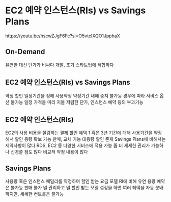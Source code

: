 EC2 예약 인스턴스(RIs) vs Savings Plans
=

https://youtu.be/hscwZJgF6Fc?si=O5vtcIXQO1JpphaX

On-Demand
-
유연한 대신 단가가 비싸다
개발, 초기 스타트업에 적합하다

EC2 예약 인스턴스(RIs) vs Savings Plans
-
약정 할인
일정기간을 정해 사용약정
약정기간 내에 중지 불가능
경우에 따라 서비스 옵션 불가능
일정 가격을 미리 지불
저렴한 단가, 인스턴스 예약 등의 부과기능

EC2 예약 인스턴스(RIs)
-
EC2의 사용 비용을 절감하는 결제 할인 혜택
1 혹은 3년 기간에 대해 사용기간을 약정해서 할인
용량 확보 가능
판매, 교체 가능
대용량 할인 존재
Savings Plans에 비해서는 제약사항이 많다
RDS, EC2 등 다양한 서비스에 적용 가능
좀 더 세세한 관리가 가능하나 신경쓸 점도 많다
비교적 약정 내용이 많다

Savings Plans
-
사용량 혹은 인스턴스 패밀리를 약정하여 할인 받는 요금 모델
RI에 비해 유연
용량 예약은 불가능
판매 불가
덜 관리하고 덜 할인 받는 모델
설정을 하면 여러 혜택을 자동 분배하지만, 세세한 컨트롤은 불가능
